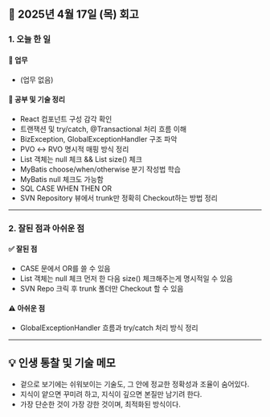 ## 📅 2025년 4월 17일 (목) 회고

### 1. 오늘 한 일

#### 💼 업무
- (업무 없음)

#### 📘 공부 및 기술 정리
- React 컴포넌트 구성 감각 확인
- 트랜잭션 및 try/catch, @Transactional 처리 흐름 이해
- BizException, GlobalExceptionHandler 구조 파악
- PVO ↔ RVO 명시적 매핑 방식 정리
- List 객체는 null 체크 && List size() 체크
- MyBatis choose/when/otherwise 분기 작성법 학습
- MyBatis null 체크도 가능함
- SQL CASE WHEN THEN OR
- SVN Repository 뷰에서 trunk만 정확히 Checkout하는 방법 정리

---

### 2. 잘된 점과 아쉬운 점

#### ✅ 잘된 점
- CASE 문에서 OR를 쓸 수 있음
- List 객체는 null 체크 먼저 한 다음 size() 체크해주는게 명시적일 수 있음
- SVN Repo 크릭 후 trunk 폴더만 Checkout 할 수 있음

#### ⚠️ 아쉬운 점
- GlobalExceptionHandler 흐름과 try/catch 처리 방식 정리

---

## 💡 인생 통찰 및 기술 메모
- 겉으로 보기에는 쉬워보이는 기술도, 그 안에 정교한 정확성과 조율이 숨어있다.
- 지식이 얕으면 꾸미려 하고, 지식이 깊으면 본질만 남기려 한다.
- 가장 단순한 것이 가장 강한 것이며, 최적화된 방식이다.

